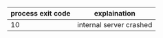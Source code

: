| process exit code | explaination            |
| ----------------- | ----------------------- |
| 10                | internal server crashed |
